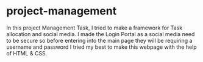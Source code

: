 # project-management
In this project Management Task, I tried to make a framework for Task allocation and social media.
I made the Login Portal as a social media need to be secure so before entering into the main page they will be requiring a username and password
I tried my best to make this webpage with the help of HTML & CSS.
